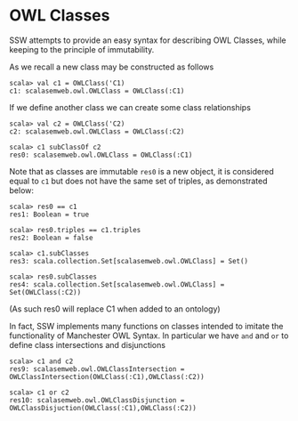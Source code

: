 # OWL Classes #

SSW attempts to provide an easy syntax for describing OWL Classes, while keeping to the principle of immutability.

As we recall a new class may be constructed as follows

```
scala> val c1 = OWLClass('C1)
c1: scalasemweb.owl.OWLClass = OWLClass(:C1)
```

If we define another class we can create some class relationships

```
scala> val c2 = OWLClass('C2)
c2: scalasemweb.owl.OWLClass = OWLClass(:C2)

scala> c1 subClassOf c2
res0: scalasemweb.owl.OWLClass = OWLClass(:C1)
```

Note that as classes are immutable `res0` is a new object, it is considered equal to `c1` but does not have the same set of triples, as demonstrated below:

```
scala> res0 == c1
res1: Boolean = true

scala> res0.triples == c1.triples
res2: Boolean = false

scala> c1.subClasses
res3: scala.collection.Set[scalasemweb.owl.OWLClass] = Set()

scala> res0.subClasses
res4: scala.collection.Set[scalasemweb.owl.OWLClass] = Set(OWLClass(:C2))
```

(As such res0 will replace C1 when added to an ontology)

In fact, SSW implements many functions on classes intended to imitate the functionality of Manchester OWL Syntax. In particular we have `and` and `or` to define class intersections and disjunctions

```
scala> c1 and c2
res9: scalasemweb.owl.OWLClassIntersection = OWLClassIntersection(OWLClass(:C1),OWLClass(:C2))

scala> c1 or c2
res10: scalasemweb.owl.OWLClassDisjunction = OWLClassDisjuction(OWLClass(:C1),OWLClass(:C2))
```

